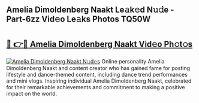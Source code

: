 ## Amelia Dimoldenberg Naakt Le𝚊k𝚎d N𝚞𝚍e - Part-6zz Vid𝚎o Le𝚊ks Photos TQ50W

# <h2><a href="http://fb2u5y8.evod.top/?m=Amelia+Dimoldenberg+Naakt">🔗 👉🔴 Amelia Dimoldenberg Naakt Vid𝚎o Ph𝚘t𝚘s</a></h2>

[![Amelia Dimoldenberg Naakt N𝚞d𝚎s](https://i.imgur.com/8V9OHl7.gif)](http://fb2u5y8.evod.top/?m=Amelia+Dimoldenberg+Naakt)
Online personality Amelia Dimoldenberg Naakt and content creator who has gained fame for posting lifestyle and dance-themed content, including dance trend performances and mini vlogs. Inspiring individual Amelia Dimoldenberg Naakt, celebrated for their remarkable achievements and commitment to making a positive impact on the world. 
